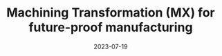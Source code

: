 ---
category:
- .nan
date: 2023-07-19
keyword_suggestion: ubuntu install docker
post_inspiration: https://www.todaysmedicaldevelopments.com/news/dmg-mori-machining-transformation-future-proof-manufacturing/
silot_terms: digital automation
title: Machining Transformation (MX) for future-proof manufacturing
---